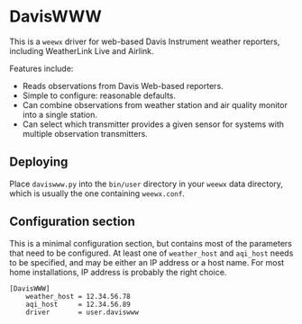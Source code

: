 # DavisWWW

This is a `weewx` driver for web-based Davis Instrument weather reporters, including
WeatherLink Live and Airlink.

Features include:

- Reads observations from Davis Web-based reporters.
- Simple to configure: reasonable defaults.
- Can combine observations from weather station and air quality monitor into a single station.
- Can select which transmitter provides a given sensor for systems with multiple observation transmitters.

## Deploying

Place `daviswww.py` into the `bin/user` directory in your `weewx` data directory, which is usually
the one containing `weewx.conf`.

## Configuration section

This is a minimal configuration section, but contains most of the parameters that need to be configured.
At least one of `weather_host` and `aqi_host` needs to be specified, and may be either an IP address
or a host name. For most home installations, IP address is probably the right choice.

```
[DavisWWW]
    weather_host = 12.34.56.78
    aqi_host     = 12.34.56.89
    driver       = user.daviswww
```

